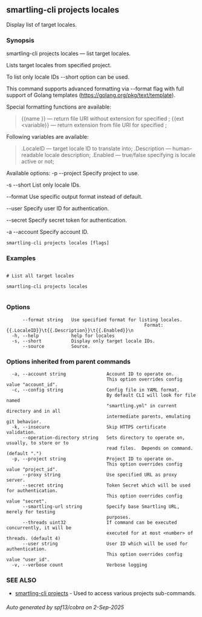 ## smartling-cli projects locales

Display list of target locales.

### Synopsis

smartling-cli projects locales — list target locales.

Lists target locales from specified project.

To list only locale IDs --short option can be used.

This command supports advanced formatting via --format flag with full
support of Golang templates (https://golang.org/pkg/text/template).

Special formatting functions are available:

  > {{name <variable>}} — return file URI without extension for specified
    <variable>;
  > {{ext <variable}} — return extension from file URI for specified <variable>;

Following variables are available:

  > .LocaleID — target locale ID to translate into;
  > .Description — human-readable locale description;
  > .Enabled — true/false specifying is locale active or not;


Available options:
  -p --project <project>
    Specify project to use.

  -s --short
    List only locale IDs.

  --format
    Use specific output format instead of default.

  --user <user>
    Specify user ID for authentication.

  --secret <secret>
    Specify secret token for authentication.

  -a --account <account>
    Specify account ID.


```
smartling-cli projects locales [flags]
```

### Examples

```

# List all target locales

smartling-cli projects locales


```

### Options

```
      --format string   Use specified format for listing locales.
                                                   Format: {{.LocaleID}}\t{{.Description}}\t{{.Enabled}}\n
  -h, --help            help for locales
  -s, --short           Display only target locale IDs.
      --source          Source.
```

### Options inherited from parent commands

```
  -a, --account string               Account ID to operate on.
                                     This option overrides config value "account_id".
  -c, --config string                Config file in YAML format.
                                     By default CLI will look for file named
                                     "smartling.yml" in current directory and in all
                                     intermediate parents, emulating git behavior.
  -k, --insecure                     Skip HTTPS certificate validation.
      --operation-directory string   Sets directory to operate on, usually, to store or to
                                     read files.  Depends on command. (default ".")
  -p, --project string               Project ID to operate on.
                                     This option overrides config value "project_id".
      --proxy string                 Use specified URL as proxy server.
      --secret string                Token Secret which will be used for authentication.
                                     This option overrides config value "secret".
      --smartling-url string         Specify base Smartling URL, merely for testing
                                     purposes.
      --threads uint32               If command can be executed concurrently, it will be
                                     executed for at most <number> of threads. (default 4)
      --user string                  User ID which will be used for authentication.
                                     This option overrides config value "user_id".
  -v, --verbose count                Verbose logging
```

### SEE ALSO

* [smartling-cli projects](smartling-cli_projects.md)	 - Used to access various projects sub-commands.

###### Auto generated by spf13/cobra on 2-Sep-2025
